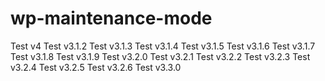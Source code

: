 # wp-maintenance-mode

Test v4
Test v3.1.2
Test v3.1.3
Test v3.1.4
Test v3.1.5
Test v3.1.6
Test v3.1.7
Test v3.1.8
Test v3.1.9
Test v3.2.0
Test v3.2.1
Test v3.2.2
Test v3.2.3
Test v3.2.4
Test v3.2.5
Test v3.2.6
Test v3.3.0

